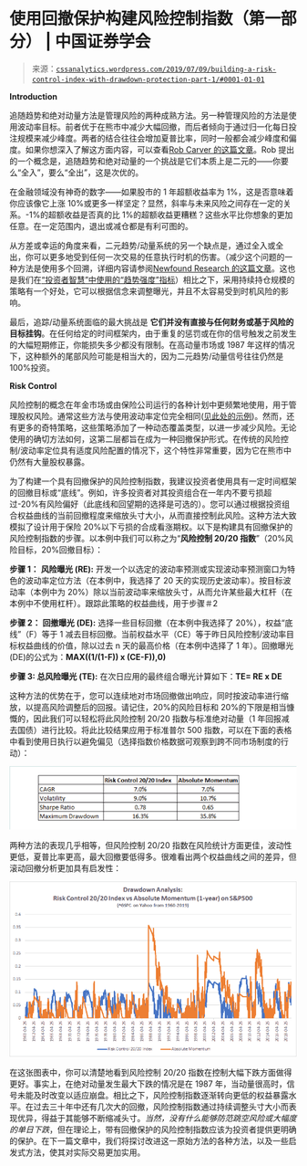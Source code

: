 <!--yml

category: 未分类

日期: 2024 年 05 月 12 日 17:41:26

-->

# 使用回撤保护构建风险控制指数（第一部分） | 中国证券学会

> 来源：[`cssanalytics.wordpress.com/2019/07/09/building-a-risk-control-index-with-drawdown-protection-part-1/#0001-01-01`](https://cssanalytics.wordpress.com/2019/07/09/building-a-risk-control-index-with-drawdown-protection-part-1/#0001-01-01)

**Introduction**

追随趋势和绝对动量方法是管理风险的两种成熟方法。另一种管理风险的方法是使用波动率目标。前者优于在熊市中减少大幅回撤，而后者倾向于通过归一化每日投注规模来减少峰度。两者的结合往往会增加夏普比率，同时一般都会减少峰度和偏度。如果你想深入了解这方面内容，可以查看[Rob Carver 的这篇文章](https://qoppac.blogspot.com/2018/07/vol-targeting-and-trend-following.html)。Rob 提出的一个概念是，追随趋势和绝对动量的一个挑战是它们本质上是二元的——你要么“全入”，要么“全出”，这是次优的。

在金融领域没有神奇的数字——如果股市的 1 年超额收益率为 1%，这是否意味着你应该像它上涨 10%或更多一样坚定？显然，斜率与未来风险之间存在一定的关系。-1%的超额收益是否真的比 1%的超额收益更糟糕？这些水平比你想象的更加任意。在一定范围内，退出或减仓都是有利可图的。

从方差或幸运的角度来看，二元趋势/动量系统的另一个缺点是，通过全入或全出，你可以更多地受到任何一次交易的任意执行时机的伤害。（减少这个问题的一种方法是使用多个回溯，详细内容请参阅[Newfound Research 的这篇文章](https://blog.thinknewfound.com/2019/01/tightening-the-uncertain-payout-of-trend-following/)。这也是我们在[“投资者智慧”中使用的“趋势强度”指标](https://cssanalytics.wordpress.com/investor-iq-etf-digest/)）相比之下，采用持续持仓规模的策略有一个好处，它可以根据信念来调整曝光，并且不太容易受到时机风险的影响。

最后，追踪/动量系统面临的最大挑战是 **它们并没有直接与任何财务或基于风险的目标挂钩**。在任何给定的时间框架内，由于重复的惩罚或在你的信号触发之前发生的大幅短期修正，你能损失多少都没有限制。在高动量市场或 1987 年这样的情况下，这种额外的尾部风险可能是相当大的，因为二元趋势/动量信号往往仍然是 100%投资。

**Risk Control**

风险控制的概念在年金市场或由保险公司运行的各种计划中更频繁地使用，用于管理股权风险。通常这些方法与使用波动率定位完全相同([见此处的示例](http://www.annuityadvisors.com/forms/great-american/S&P-500-Risk-Control-Index.pdf))。然而，还有更多的奇特策略，这些策略添加了一种动态覆盖类型，以进一步减少风险。无论使用的确切方法如何，这第二层都旨在成为一种回撤保护形式。在传统的风险控制/波动率定位具有适度风险配置的情况下，这个特性非常重要，因为它在熊市中仍然有大量股权暴露。

为了构建一个具有回撤保护的风险控制指数，我建议投资者使用具有一定时间框架的回撤目标或“底线”。例如，许多投资者对其投资组合在一年内不要亏损超过-20%有风险偏好（此底线和回望期的选择是可选的）。您可以通过根据投资组合权益曲线的当前回撤程度来缩放头寸大小，从而直接控制此风险。这种方法大致模拟了设计用于保险 20%以下亏损的合成看涨期权。以下是构建具有回撤保护的风险控制指数的步骤。以本例中我们可以称之为“**风险控制 20/20 指数**”（20%风险目标，20%回撤目标）：

**步骤 1：** **风险曝光 (RE):** 开发一个以选定的波动率预测或实现波动率预测窗口为特色的波动率定位方法（在本例中，我选择了 20 天的实现历史波动率）。按目标波动率（本例中为 20%）除以当前波动率来缩放头寸，从而允许某些最大杠杆（在本例中不使用杠杆）。跟踪此策略的权益曲线，用于步骤＃2

**步骤 2：** **回撤曝光 (DE):** 选择一些目标回撤（在本例中我选择了 20%），权益“底线”（F）等于 1 减去目标回撤。当前权益水平（CE）等于昨日风险控制/波动率目标权益曲线的价值，除以过去 n 天的最高价格（在本例中选择了 1 年）。回撤曝光 (DE)的公式为：**MAX((1/(1-F)) x (CE-F)),0)**

**步骤 3: 总风险曝光 (TE):** 在次日应用的最终组合曝光计算如下：**TE= RE x DE**

这种方法的优势在于，您可以连续地对市场回撤做出响应，同时按波动率进行缩放，以提高风险调整后的回报。请记住，20%的风险目标和 20%的下限是相当慷慨的，因此我们可以轻松将此风险控制 20/20 指数与标准绝对动量（1 年回报减去国债）进行比较。将此比较结果应用于标准普尔 500 指数，可以在下面的表格中看到使用日执行以避免偏见（选择指数价格数据可观察到跨不同市场制度的行动）：

![](img/f77657844c54820b9cd31317b8aadf1f.png)

两种方法的表现几乎相等，但风险控制 20/20 指数在风险统计方面更佳，波动性更低，夏普比率更高，最大回撤要低得多。很难看出两个权益曲线之间的差异，但滚动回撤分析更加具有启发性：

![](img/8d5ce4a5713d776477e205562101dd55.png)

在这张图表中，你可以清楚地看到风险控制 20/20 指数在控制大幅下跌方面做得更好。事实上，在绝对动量发生最大下跌的情况是在 1987 年，当动量很高时，信号未能及时改变以适应崩盘。相比之下，风险控制指数逐渐转向更低的权益暴露水平。在过去三十年中还有几次大的回撤，风险控制指数通过持续调整头寸大小而表现优异，得益于其能够不断缩减头寸。*当然，没有什么能够防范跳空风险或大幅度的单日下跌*，但在理论上，带有回撤保护的风险控制指数应该为投资者提供更明确的保护。在下一篇文章中，我们将探讨改进这一原始方法的各种方法，以及一些启发式方法，使其对实际交易更加实用。
